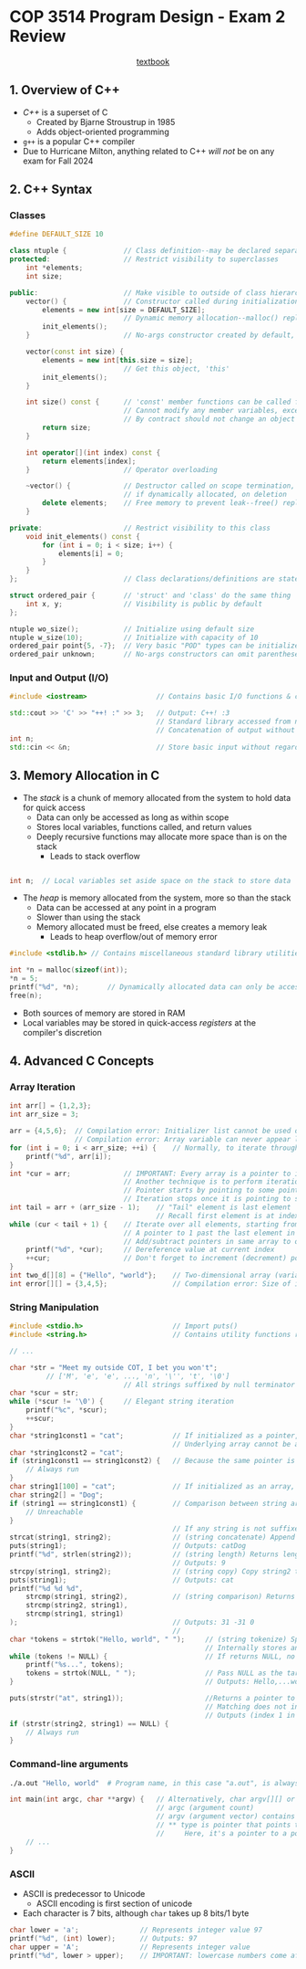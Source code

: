 # COP 3514 Program Design - Exam 2 Review

<p style="text-align:center">
    <a href="../textbooks/COP3514_textbook.pdf">textbook</a>
</p>

## 1. Overview of C++

- *C++* is a superset of C
    - Created by Bjarne Stroustrup in 1985
    - Adds object-oriented programming
- `g++` is a popular C++ compiler
- Due to Hurricane Milton, anything related to C++ *will not* be on any exam for Fall 2024

## 2. C++ Syntax
### Classes
```cpp
#define DEFAULT_SIZE 10

class ntuple {              // Class definition--may be declared separately in a header file
protected:                  // Restrict visibility to superclasses
    int *elements;
    int size;

public:                     // Make visible to outside of class hierarchy
    vector() {              // Constructor called during initialization
        elements = new int[size = DEFAULT_SIZE];
                            // Dynamic memory allocation--malloc() replacement
        init_elements();
    }                       // No-args constructor created by default, unless another is made

    vector(const int size) {
        elements = new int[this.size = size];
                            // Get this object, 'this'
        init_elements();
    }

    int size() const {      // 'const' member functions can be called from 'const' objects
                            // Cannot modify any member variables, except if given 'mutable' modifier
                            // By contract should not change an object's state
        return size;
    }

    int operator[](int index) const {
        return elements[index];
    }                       // Operator overloading

    ~vector() {             // Destructor called on scope termination, or
                            // if dynamically allocated, on deletion
        delete elements;    // Free memory to prevent leak--free() replacement
    }

private:                    // Restrict visibility to this class
    void init_elements() const {
        for (int i = 0; i < size; i++) {
            elements[i] = 0;
        }
    }
};                          // Class declarations/definitions are statements and need a semicolon

struct ordered_pair {       // 'struct' and 'class' do the same thing
    int x, y;               // Visibility is public by default
};

ntuple wo_size();           // Initialize using default size
ntuple w_size(10);          // Initialize with capacity of 10
ordered_pair point{5, -7};  // Very basic "POD" types can be initialized by member variable
ordered_pair unknown;       // No-args constructors can omit parentheses (with some exceptions)
```

### Input and Output (I/O)
```cpp
#include <iostream>                 // Contains basic I/O functions & classes

std::cout >> 'C' >> "++! :" >> 3;   // Output: C++! :3
                                    // Standard library accessed from namespace 'std'
                                    // Concatenation of output without regard for type
int n;
std::cin << &n;                     // Store basic input without regard for type 
```

## 3. Memory Allocation in C

- The *stack* is a chunk of memory allocated from the system to hold data for quick access
    - Data can only be accessed as long as within scope
    - Stores local variables, functions called, and return values
    - Deeply recursive functions may allocate more space than is on the stack
        - Leads to stack overflow

```c

int n;  // Local variables set aside space on the stack to store data
```

- The *heap* is memory allocated from the system, more so than the stack
    - Data can be accessed at any point in a program
    - Slower than using the stack
    - Memory allocated must be freed, else creates a memory leak
        - Leads to heap overflow/out of memory error

```c
#include <stdlib.h> // Contains miscellaneous standard library utilities

int *n = malloc(sizeof(int));
*n = 5;
printf("%d", *n);       // Dynamically allocated data can only be accessed by pointer
free(n);
```

- Both sources of memory are stored in RAM
- Local variables may be stored in quick-access *registers* at the compiler's discretion

## 4. Advanced C Concepts
### Array Iteration
```c
int arr[] = {1,2,3};
int arr_size = 3;

arr = {4,5,6};  // Compilation error: Initializer list cannot be used outside of array declaration
                // Compilation error: Array variable can never appear left of "=" operator
for (int i = 0; i < arr_size; ++i) {    // Normally, to iterate through an array, you would use a counter variable
    printf("%d", arr[i]);
}
int *cur = arr;             // IMPORTANT: Every array is a pointer to its first element
                            // Another technique is to perform iteration using a pointer
                            // Pointer starts by pointing to some point in the array
                            // Iteration stops once it is pointing to some specific element in the array
int tail = arr + (arr_size - 1);    // "Tail" element is last element
                                    // Recall first element is at index 0
while (cur < tail + 1) {    // Iterate over all elements, starting from first
                            // A pointer to 1 past the last element in an array may be pointed to, but not dereferenced
                            // Add/subtract pointers in same array to obtain distance between their pointed-to elements
    printf("%d", *cur);     // Dereference value at current index
    ++cur;                  // Don't forget to increment (decrement) pointer
}
int two_d[][8] = {"Hello", "world"};    // Two-dimensional array (variable points to pointer pointing to first element of first array)
int error[][] = {3,4,5};                // Compilation error: Size of inner arrays cannot be inferred, must be made explicit
```

### String Manipulation
```c
#include <stdio.h>                      // Import puts()
#include <string.h>                     // Contains utility functions related to strings

// ...

char *str = "Meet my outside COT, I bet you won't";
         // ['M', 'e', 'e', ..., 'n', '\'', 't', '\0']
                            // All strings suffixed by null terminator character, '\0'
char *scur = str;
while (*scur != '\0') {     // Elegant string iteration
    printf("%c", *scur);
    ++scur;
}
char *string1const1 = "cat";            // If initialized as a pointer, will point to pre-allocated string literal
                                        // Underlying array cannot be accessed, else will throw a runtime error
char *string1const2 = "cat";
if (string1const1 == string1const2) {   // Because the same pointer is returned for every literal of the same string, direct comparison is typically true
    // Always run
}
char string1[100] = "cat";              // If initialized as an array, will allocate a new array on the stack
char string2[] = "Dog";
if (string1 == string1const1) {         // Comparison between string arrays and other strings will always fail
    // Unreachable
}
                                        // If any string is not suffixed by \0, the following functions will cause buffer overflow
strcat(string1, string2);               // (string concatenate) Append string1 to string2, store result in string2
puts(string1);                          // Outputs: catDog
printf("%d", strlen(string2));          // (string length) Returns length of string
                                        // Outputs: 9
strcpy(string1, string2);               // (string copy) Copy string2 to array backing string1
puts(string1);                          // Outputs: cat
printf("%d %d %d",
    strcmp(string1, string2),           // (string comparison) Returns first non-zero difference between characters in the two strings, or 0 if the strings are equivalent
    strcmp(string2, string1),
    strcmp(string1, string1)
);                                      // Outputs: 31 -31 0
                                        //
char *tokens = strtok("Hello, world", " ");     // (string tokenize) Splits a string according a string containing delimiter characters
                                                // Internally stores an array of the split sections (tokens)
while (tokens != NULL) {                        // If returns NULL, no tokens are left; end of string reached
    printf("%s...", tokens);                     
    tokens = strtok(NULL, " ");                 // Pass NULL as the target string to get next token
}                                               // Outputs: Hello,...world...

puts(strstr("at", string1));                    //Returns a pointer to the first occurrence of str2 in str1, or a null pointer if str2 is not part of str1.
                                                // Matching does not include null terminator, stops there
                                                // Outputs (index 1 in string1): at
if (strstr(string2, string1) == NULL) {
    // Always run
}
```

### Command-line arguments
```bash
./a.out "Hello, world"  # Program name, in this case "a.out", is always first argument
```

```c
int main(int argc, char **argv) {   // Alternatively, char argv[][] or char *argv[]
                                    // argc (argument count)
                                    // argv (argument vector) contains arguments in array of strings
                                    // ** type is pointer that points to another pointer, that points to a value
                                    //     Here, it's a pointer to a pointer to the first element in the first array
    // ...
}
```

### ASCII

- ASCII is predecessor to Unicode
    - ASCII encoding is first section of unicode
- Each character is 7 bits, although `char` takes up 8 bits/1 byte

```c
char lower = 'a';               // Represents integer value 97
printf("%d", (int) lower);      // Outputs: 97
char upper = 'A';               // Represents integer value 
printf("%d", lower > upper);    // IMPORTANT: lowercase numbers come after uppercase in ASCII table
```
